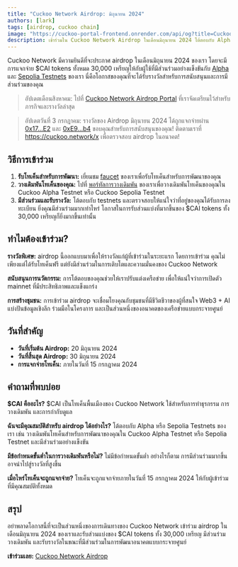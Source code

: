 ```yaml
---
title: "Cuckoo Network Airdrop: มิถุนายน 2024"
authors: [lark]
tags: [airdrop, cuckoo chain]
image: "https://cuckoo-portal-frontend.onrender.com/api/og?title=Cuckoo%20Network%20Airdrop%3A%20มิถุนายน%202024"
description: เข้าร่วมใน Cuckoo Network Airdrop ในเดือนมิถุนายน 2024 โต้ตอบกับ Alpha และ Sepolia Testnets ของเราเพื่อรับส่วนแบ่งของ 30,000 $CAI tokens อย่าพลาด!
---
```


Cuckoo Network มีความยินดีที่จะประกาศ airdrop ในเดือนมิถุนายน 2024 ของเรา โดยจะมีการแจกจ่าย $CAI tokens ทั้งหมด 30,000 เหรียญให้กับผู้ใช้ที่มีส่วนร่วมอย่างแข็งขันกับ [Alpha](https://scan.cuckoo.network/) และ [Sepolia Testnets](https://testnet-scan.cuckoo.network/) ของเรา นี่คือโอกาสของคุณที่จะได้รับรางวัลสำหรับการสนับสนุนและการมีส่วนร่วมของคุณ

> อัปเดตเดือนสิงหาคม: ไปที่ [Cuckoo Network Airdrop Portal](https://cuckoo.network/portal/airdrop) ที่เราจัดเตรียมไว้สำหรับภารกิจและรางวัลล่าสุด

> อัปเดตวันที่ 3 กรกฎาคม: รางวัลของ Airdrop มิถุนายน 2024 ได้ถูกแจกจ่ายผ่าน [0x17...E2](https://scan.cuckoo.network/address/0x17Ee826fB6E9Cf7Bc1433a50215A62Ff49999CE2) และ [0xE9...b4](https://scan.cuckoo.network/address/0xE92f753D70B650424677B206Afd616A895D32eb4) ขอบคุณสำหรับการสนับสนุนของคุณ! ติดตามเราที่ https://cuckoo.network/x เพื่อตรวจสอบ airdrop ในอนาคต!

## วิธีการเข้าร่วม

1. **รับโทเค็นสำหรับการพัฒนา:** เยี่ยมชม [faucet](https://cuckoo.network/portal/faucet/) ของเราเพื่อรับโทเค็นสำหรับการพัฒนาของคุณ
2. **วางเดิมพันโทเค็นของคุณ:** ไปที่ [พอร์ทัลการวางเดิมพัน](https://cuckoo.network/portal/staking/testnet) ของเราเพื่อวางเดิมพันโทเค็นของคุณใน Cuckoo Alpha Testnet หรือ Cuckoo Sepolia Testnet
3. **มีส่วนร่วมและรับรางวัล:** โต้ตอบกับ testnets และตรวจสอบให้แน่ใจว่าที่อยู่ของคุณได้รับการลงทะเบียน ยิ่งคุณมีส่วนร่วมมากเท่าไหร่ โอกาสในการรับส่วนแบ่งที่มากขึ้นของ $CAI tokens ทั้ง 30,000 เหรียญก็ยิ่งมากขึ้นเท่านั้น

## ทำไมต้องเข้าร่วม?

**รางวัลพิเศษ:** airdrop นี้ออกแบบมาเพื่อให้รางวัลแก่ผู้ที่เข้าร่วมในระยะแรก โดยการเข้าร่วม คุณไม่เพียงแต่ได้รับโทเค็นฟรี แต่ยังมีส่วนร่วมในการเติบโตและความมั่นคงของ Cuckoo Network

**สนับสนุนการนวัตกรรม:** การโต้ตอบของคุณช่วยให้เราปรับแต่งเครือข่าย เพื่อให้แน่ใจว่าการเปิดตัว mainnet ที่มีประสิทธิภาพและแข็งแกร่ง

**การสร้างชุมชน:** การเข้าร่วม airdrop จะเชื่อมโยงคุณกับชุมชนที่มีชีวิตชีวาของผู้ที่สนใจ Web3 + AI แบ่งปันข้อมูลเชิงลึก ร่วมมือในโครงการ และเป็นส่วนหนึ่งของอนาคตของเครือข่ายแบบกระจายศูนย์

## วันที่สำคัญ

- **วันที่เริ่มต้น Airdrop:** 20 มิถุนายน 2024
- **วันที่สิ้นสุด Airdrop:** 30 มิถุนายน 2024
- **การแจกจ่ายโทเค็น:** ภายในวันที่ 15 กรกฎาคม 2024

## คำถามที่พบบ่อย

**$CAI คืออะไร?** $CAI เป็นโทเค็นพื้นเมืองของ Cuckoo Network ใช้สำหรับการทำธุรกรรม การวางเดิมพัน และการกำกับดูแล

**ฉันจะมีคุณสมบัติสำหรับ airdrop ได้อย่างไร?** โต้ตอบกับ Alpha หรือ Sepolia Testnets ของเรา เช่น วางเดิมพันโทเค็นสำหรับการพัฒนาของคุณใน Cuckoo Alpha Testnet หรือ Sepolia Testnet และมีส่วนร่วมอย่างแข็งขัน

**มีข้อกำหนดขั้นต่ำในการวางเดิมพันหรือไม่?** ไม่มีข้อกำหนดขั้นต่ำ อย่างไรก็ตาม การมีส่วนร่วมมากขึ้นอาจนำไปสู่รางวัลที่สูงขึ้น

**เมื่อไหร่โทเค็นจะถูกแจกจ่าย?** โทเค็นจะถูกแจกจ่ายภายในวันที่ 15 กรกฎาคม 2024 ให้กับผู้เข้าร่วมที่มีคุณสมบัติทั้งหมด

## สรุป

อย่าพลาดโอกาสนี้ที่จะเป็นส่วนหนึ่งของการเดินทางของ Cuckoo Network เข้าร่วม airdrop ในเดือนมิถุนายน 2024 ของเราและรับส่วนแบ่งของ $CAI tokens ทั้ง 30,000 เหรียญ มีส่วนร่วม วางเดิมพัน และรับรางวัลในขณะที่มีส่วนร่วมในการพัฒนาอนาคตแบบกระจายศูนย์

**เข้าร่วมเลย:** [Cuckoo Network Airdrop](https://cuckoo.network/portal/faucet/)
